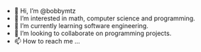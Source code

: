 - 👋 Hi, I’m @bobbymtz
- 👀 I’m interested in math, computer science and programming.
- 🌱 I’m currently learning software engineering.
- 💞️ I’m looking to collaborate on programming projects.
- 📫 How to reach me ...

<!---
bobbymtz/bobbymtz is a ✨ special ✨ repository because its `README.md` (this file) appears on your GitHub profile.
You can click the Preview link to take a look at your changes.
--->
